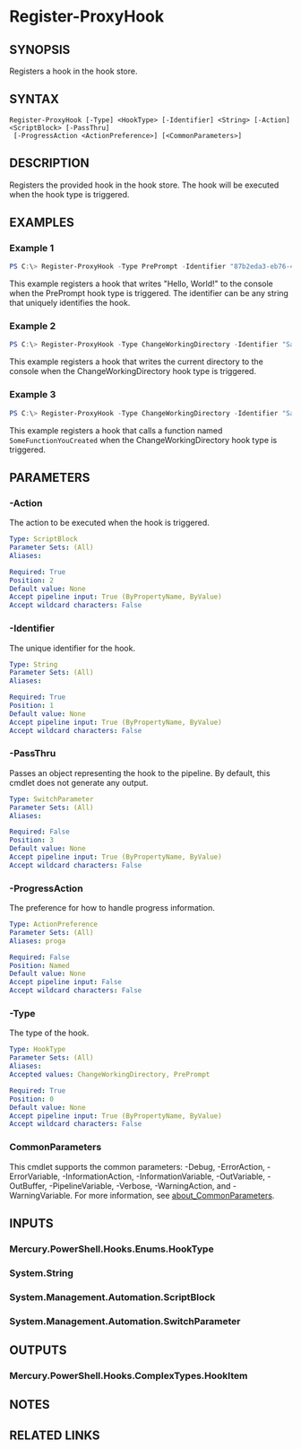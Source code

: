 ﻿---
external help file: Mercury.PowerShell.Hooks.dll-Help.xml
Module Name: Mercury.PowerShell.Hooks
online version: https://go.microsoft.com/fwlink/?LinkID=2097105
schema: 2.0.0
---

# Register-ProxyHook

## SYNOPSIS

Registers a hook in the hook store.

## SYNTAX

```
Register-ProxyHook [-Type] <HookType> [-Identifier] <String> [-Action] <ScriptBlock> [-PassThru]
 [-ProgressAction <ActionPreference>] [<CommonParameters>]
```

## DESCRIPTION

Registers the provided hook in the hook store. The hook will be executed when the hook type is triggered.

## EXAMPLES

### Example 1

```powershell
PS C:\> Register-ProxyHook -Type PrePrompt -Identifier "87b2eda3-eb76-42bd-a704-71ea84bf3a15" -Action { Write-Host "Hello, World!" }
```

This example registers a hook that writes "Hello, World!" to the console when the PrePrompt hook type is triggered. The identifier can be any string
that uniquely identifies the hook.

### Example 2

```powershell
PS C:\> Register-ProxyHook -Type ChangeWorkingDirectory -Identifier "SayCurrentDirectory" -Action { Write-Host "The current directory is: $PWD" }
```

This example registers a hook that writes the current directory to the console when the ChangeWorkingDirectory hook type is triggered.

### Example 3

```powershell
PS C:\> Register-ProxyHook -Type ChangeWorkingDirectory -Identifier "SayCurrentDirectory" -Action $Function:SomeFunctionYouCreated
```

This example registers a hook that calls a function named `SomeFunctionYouCreated` when the ChangeWorkingDirectory hook type is triggered.

## PARAMETERS

### -Action

The action to be executed when the hook is triggered.

```yaml
Type: ScriptBlock
Parameter Sets: (All)
Aliases:

Required: True
Position: 2
Default value: None
Accept pipeline input: True (ByPropertyName, ByValue)
Accept wildcard characters: False
```

### -Identifier

The unique identifier for the hook.

```yaml
Type: String
Parameter Sets: (All)
Aliases:

Required: True
Position: 1
Default value: None
Accept pipeline input: True (ByPropertyName, ByValue)
Accept wildcard characters: False
```

### -PassThru

Passes an object representing the hook to the pipeline. By default, this cmdlet does not generate any output.

```yaml
Type: SwitchParameter
Parameter Sets: (All)
Aliases:

Required: False
Position: 3
Default value: None
Accept pipeline input: True (ByPropertyName, ByValue)
Accept wildcard characters: False
```

### -ProgressAction

The preference for how to handle progress information.

```yaml
Type: ActionPreference
Parameter Sets: (All)
Aliases: proga

Required: False
Position: Named
Default value: None
Accept pipeline input: False
Accept wildcard characters: False
```

### -Type

The type of the hook.

```yaml
Type: HookType
Parameter Sets: (All)
Aliases:
Accepted values: ChangeWorkingDirectory, PrePrompt

Required: True
Position: 0
Default value: None
Accept pipeline input: True (ByPropertyName, ByValue)
Accept wildcard characters: False
```

### CommonParameters

This cmdlet supports the common parameters: -Debug, -ErrorAction, -ErrorVariable, -InformationAction, -InformationVariable, -OutVariable, -OutBuffer,
-PipelineVariable, -Verbose, -WarningAction, and -WarningVariable. For more information,
see [about_CommonParameters](http://go.microsoft.com/fwlink/?LinkID=113216).

## INPUTS

### Mercury.PowerShell.Hooks.Enums.HookType

### System.String

### System.Management.Automation.ScriptBlock

### System.Management.Automation.SwitchParameter

## OUTPUTS

### Mercury.PowerShell.Hooks.ComplexTypes.HookItem

## NOTES

## RELATED LINKS
